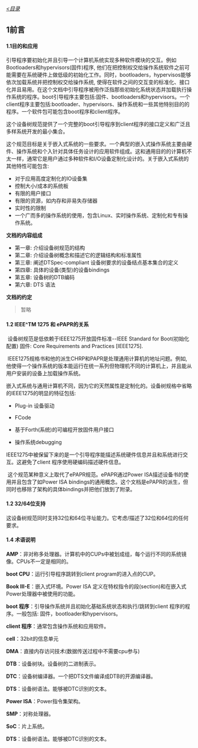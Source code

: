 ###### [<目录](../README.md)
## 1前言

#### 1.1目的和应用

​		引导程序要初始化并且引导一个计算机系统实现多种软件模块的交互。例如Bootloaders和hypervisors(固件)程序, 他们在把控制权交给操作系统软件之前可能需要在系统硬件上做低级的初始化工作。同时，bootloaders，hypervisos能够依次加载系统并把控制权交给操作系统, 使得在软件之间的交互变的标准化、接口化并且易用。在这个文档中引导程序被用作泛指那些初始化系统状态并加载执行操作系统的程序。boot引导程序主要包括:固件、bootloaders和hypervisors。一个client程序主要包括:bootloader、hypervisors、操作系统和一些其他特别目的的程序。一个软件包可能包含boot程序和client程序。

​		这个设备树规范提供了一个完整的boot引导程序到client程序的接口定义和广泛且多样系统开发的最小集合。

​		这个规范目标是关于嵌入式系统的一些要求。一个典型的嵌入式操作系统主要由硬件、操作系统和个入针对具体任务设计的应用软件组成。这和通用目的的计算机不太一样，通常它是用户通过多种软件和I/O设备定制化设计的。关于嵌入式系统的其他特性可能包含:

- 对于应用高度定制化的IO设备集
- 控制大小/成本的系统板
- 有限的用户接口
- 有限的资源，如内存和非易失存储器
- 实时性的限制
- 一个广而多的操作系统的使用，包含Linux、实时操作系统、定制化和专有操作系统。

**文档的内容组成**

- 第一章: 介绍设备树规范的结构
- 第二章: 介绍设备树概念和描述它的逻辑结构和标准属性
- 第三章: 阐述DTSpec-compliant 设备树要求的设备结点基本集合的定义
- 第四章: 具体的设备(类型)的设备bindings
- 第五章: 设备树的DTB编码
- 第六章: DTS 语法

**文档的约定**

> 暂略



#### 1.2 IEEE^TM 1275 和 ePAPR的关系

​		设备树规范是低依赖于IEEE1275开放固件标准--IEEE Standard for Boot(初始化配置) 固件: Core Requirements and Practices [IEEE1275].

​		IEEE1275规格书和他的派生CHRP和PAPR是处理通用计算机的地址问题。例如, 他使得一个操作系统的版本能运行在统一系列但物理机不同的计算机上，并且能从用户安装的设备上加载操作系统。

​		嵌入式系统与通用计算机不同，因为它的天然属性是定制化的。设备树规格中省略的IEEE1275的明显的特征包括:

- Plug-in 设备驱动

- FCode

- 基于Forth(系统)的可编程开放固件用户接口

- 操作系统debugging

​	    IEEE1275中被保留下来的是一个引导程序能描述系统硬件信息并且和系统进行交互。这避免了client 程序使用硬编码描述硬件信息。

​		这个规范某种意义上取代了ePAPR规范。ePAPR通过Power ISA描述设备书的使用并且包含了如Power ISA bindings的通用概念。这个文档是ePAPR的派生，但同时也移除了架构的具体bindings并把他们放到了附录。



#### 1.2 32/64位支持

​		这设备树规范同时支持32位和64位寻址能力。它考虑/描述了32位和64位的任何要求。



#### 1.4 术语说明

**AMP**：非对称多处理器。计算机中的CUPs中被划成组，每个运行不同的系统镜像。CPUs不一定是相同的。

**boot CPU**：运行引导程序跳转到client program的进入点的CUP。

**Book III-E**：嵌入式环境。Power ISA 定义在特权指令的段(section)和在嵌入式Power处理器中被使用的功能。

**boot 程序**：引导操作系统并且初始化基础系统状态和执行/跳转到client 程序的程序。一般包括: 固件，bootloader和hypervisors。

**client 程序**：通常包含操作系统和应用软件。

**cell**：32bit的信息单元

**DMA**：直接内存访问技术(数据传送过程中不需要cpu参与)

**DTB**：设备树块。设备树的二进制表示。

**DTC**：设备树编译器。一个把DTS文件编译成DTB的开源编译器。

**DTS**：设备树语法。能够被DTC识别的文本。

**Power ISA**：Power指令集架构。

**SMP**：对称处理器。

**SoC**：片上系统。

**DTS**：设备树语法。能够被DTC识别的文本。

